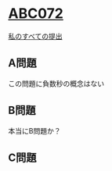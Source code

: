 # [ABC072](https://beta.atcoder.jp/contests/abc072)  
[私のすべての提出](https://beta.atcoder.jp/contests/abc072/submissions?f.Task=&f.Language=&f.Status=&f.User=tokizo)  
  
## A問題  
この問題に負数秒の概念はない  
  
## B問題  
本当にB問題か？  

## C問題  

